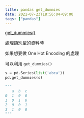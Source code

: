 ```yaml
---
title: pandas get_dummies
date: 2021-07-23T18:56:04+09:00
tags: ["pandas"]
---
```

[get_dummies()](https://pandas.pydata.org/docs/reference/api/pandas.get_dummies.html)

處理類別型的資料時

如果想要做 One Hot Encoding 的處理

可以利用 `get_dummies()`

```python
s = pd.Series(list('abca'))
pd.get_dummies(s)

"""
   a  b  c
0  1  0  0
1  0  1  0
2  0  0  1
3  1  0  0
"""
```
